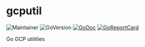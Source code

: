 # gcputil

![Maintainer](https://img.shields.io/badge/maintainer-arikkfir-blue)
![GoVersion](https://img.shields.io/github/go-mod/go-version/arik-kfir/gcputil.svg)
[![GoDoc](https://img.shields.io/badge/godoc-reference-blue.svg)](https://godoc.org/github.com/arik-kfir/gcputil)
[![GoReportCard](https://goreportcard.com/badge/github.com/arik-kfir/gcputil)](https://goreportcard.com/report/github.com/arik-kfir/gcputil)

Go GCP utilities
